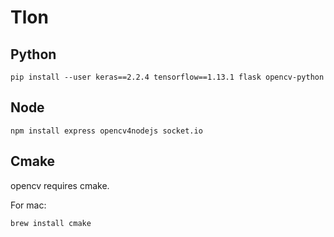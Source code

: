 # Tlon

## Python
~~~
pip install --user keras==2.2.4 tensorflow==1.13.1 flask opencv-python
~~~

## Node
~~~
npm install express opencv4nodejs socket.io
~~~

## Cmake
opencv requires cmake.

For mac:
~~~
brew install cmake
~~~
